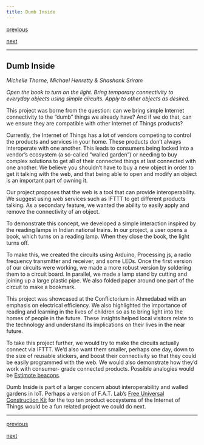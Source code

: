 ```yaml
---
title: Dumb Inside
---
```


<div id="nav">
  <p class="alignleft"><a href="3_02.html">previous</a></p>
  <p class="alignright"><a href="3_04.html">next</a></p>
  <div style="clear: both;"></div>
</div>

---

## Dumb Inside
_Michelle Thorne, Michael Henretty & Shashank Sriram_

_Open the book to turn on the light. Bring temporary connectivity to everyday objects using simple circuits. Apply to other objects as desired._

This project was borne from the question: can we bring simple Internet connectivity to the “dumb” things we already have? And if we do that, can we ensure they are compatible with other Internet of Things products?

Currently, the Internet of Things has a lot of vendors competing to control the products and services in your home. These products don’t always interoperate with one another. This  leads to consumers being locked into a vendor’s ecosystem (a so-called “walled garden”) or needing to buy complex solutions to get all of their connected things at last connected with one another. We believe you shouldn’t have to buy a new object in order to get it talking with the web, and that being able to open and modify an object is an important part of owning it.

Our project proposes that the web is a tool that can provide interoperability. We suggest using web services such as IFTTT to get different products talking. As a secondary feature, we wanted the ability to easily apply and remove the connectivity of an object.

To demonstrate this concept, we developed a simple interaction inspired by the reading lamps in Indian national trains. In our project, a user opens a book, which turns on a reading lamp. When they close the book, the light turns off.

To make this, we created the circuits using Arduino, Processing.js, a radio frequency transmitter and receiver, and some LEDs. Once the first version of our circuits were working, we made a more robust version by soldering them to a circuit board. In parallel, we made a lamp stand by cutting and joining up a large plastic pipe. We also folded paper around one part of the circuit to make a bookmark.

This project was showcased at the Conflictorium in Ahmedabad with an emphasis on electrical efficiency. We also highlighted the importance of reading and learning in the lives of children so as to bring light into the homes of people in the future. These insights helped local visitors relate to the technology and understand its implications on their lives in the near future.

To take this project further, we would try to make the circuits actually connect via IFTTT. We’d also want them smaller, perhaps one day, down to the size of reusable stickers, and boost their connectivity so that they could be easily programmed with the web. We would also demonstrate how they’d work with consumer- grade connected products. Possible analogies would be [Estimote beacons](http://estimote.com).

Dumb Inside is part of a larger concern about interoperability and walled gardens in IoT. Perhaps a version of F.A.T. Lab’s [Free Universal Construction Kit](http://fffff.at/free-universal-construction-kit/) for the top ten product ecosystems of the Internet of Things would be a fun related project we could do next.

---

<div id="nav">
  <p class="alignleft"><a href="3_02.html">previous</a></p>
  <p class="alignright"><a href="3_04.html">next</a></p>
  <div style="clear: both;"></div>
</div>